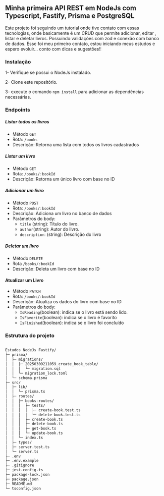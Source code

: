 ## Minha primeira API REST em NodeJs com Typescript, Fastify, Prisma e PostgreSQL

Este projeto foi seguindo um tutorial onde tive contato com essas tecnologias, onde basicamente é um CRUD que permite adicionar, editar , listar e deletar livros. Possuindo validações com zod e conexão com banco de dados. Esse foi meu primeiro contato, estou iniciando meus estudos e espero evoluir... conto com dicas e sugestões!!

### Instalação

1- Verifique se possui o NodeJs instalado.

2- Clone este repositório.

3- execute o comando `npm install` para adicionar as dependências necessárias.

### Endpoints

##### Listar todos os livros

- Método `GET`
- Rota: `/books`
- Descrição: Retorna uma lista com todos os livros cadastrados

##### Listar um livro

- Método `GET`
- Rota: `/books/:bookId`
- Descrição: Retorna um único livro com base no ID

##### Adicionar um livro

- Método `POST`
- Rota: `/books/:bookId`
- Descrição: Adiciona um livro no banco de dados
- Parâmetros do body:
  - `title` (string): Título do livro.
  - `author`(string): Autor do livro.
  - `description`: (string): Descrição do livro

##### Deletar um livro

- Método `DELETE`
- Rota `/books/:bookId`
- Descrição: Deleta um livro com base no ID

#### Atualizar um Livro

- Método `PATCH`
- Rota: `/books/:bookId`
- Descrição: Atualiza os dados do livro com base no ID
- Parâmetros do body:
  - `IsReading`(boolean): indica se o livro está sendo lido.
  - `IsFavorite`(boolean): indica se o livro é favorito
  - `IsFinished`(boolean): indica se o livro foi concluído

### Estrutura do projeto

```bash

Estudos NodeJs Fastify/
├─ prisma/
│  ├─ migrations/
│  │  ├─ 20250309211059_create_book_table/
│  │  │  └─ migration.sql
│  │  └─ migration_lock.toml
│  └─ schema.prisma
├─ src/
│  ├─ lib/
│  │  └─ prisma.ts
│  ├─ routes/
│  │  ├─ books-routes/
│  │  │  ├─ tests/
│  │  │  │  ├─ create-book.test.ts
│  │  │  │  └─ delete-book.test.ts
│  │  │  ├─ create-book.ts
│  │  │  ├─ delete-book.ts
│  │  │  ├─ get-book.ts
│  │  │  └─ update-book.ts
│  │  └─ index.ts
│  ├─ types/
│  ├─ server.test.ts
│  └─ server.ts
├─ .env
├─ .env.example
├─ .gitignore
├─ jest.config.ts
├─ package-lock.json
├─ package.json
├─ README.md
└─ tsconfig.json
```
